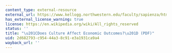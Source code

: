 ```yaml
---
content_type: external-resource
external_url: https://www.kellogg.northwestern.edu/faculty/sapienza/htm/guiso_sapienza_zingales_jep.pdf
has_external_license_warning: true
license: https://en.wikipedia.org/wiki/All_rights_reserved
status: ''
title: "\u201CDoes Culture Affect Economic Outcomes?\u201D (PDF)"
uid: 2d682793-c954-44a3-8c91-e3a1931ca9a4
wayback_url: ''
---
```

